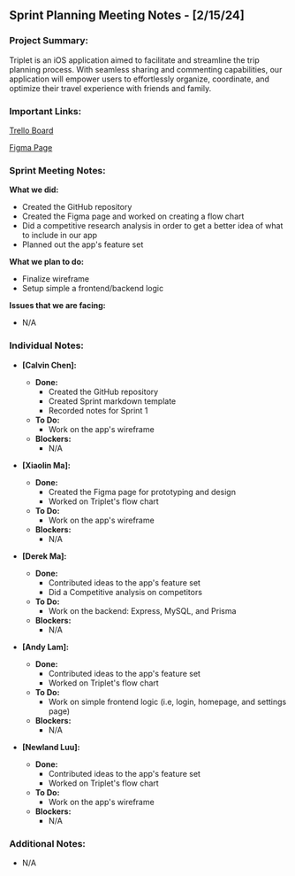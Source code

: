 ## Sprint Planning Meeting Notes - [2/15/24]

### **Project Summary:**

Triplet is an iOS application aimed to facilitate and streamline the trip planning process. With seamless sharing and commenting capabilities, our application will empower users to effortlessly organize, coordinate, and optimize their travel experience with friends and family. 

### **Important Links:**
[Trello Board](https://trello.com/invite/b/OypZmBTq/ATTI206a0bd3b645a7a996c3d7a407be8f3a38BA8E12/triplet)

[Figma Page](https://www.figma.com/file/YD1pgMpGIpVLccyFjbvJRt/Triplet-Flow-Chart?type=whiteboard&node-id=0%3A1&t=WyW6GuQih4Op8yX0-1)

### **Sprint Meeting Notes:**

**What we did:**
* Created the GitHub repository
* Created the Figma page and worked on creating a flow chart
* Did a competitive research analysis in order to get a better idea of what to include in our app
* Planned out the app's feature set

**What we plan to do:**
* Finalize wireframe
* Setup simple a frontend/backend logic

**Issues that we are facing:**
* N/A

### **Individual Notes:**

* **[Calvin Chen]:**
    * **Done:**
        * Created the GitHub repository
        * Created Sprint markdown template
        * Recorded notes for Sprint 1
    * **To Do:**
        * Work on the app's wireframe
    * **Blockers:**
        * N/A

* **[Xiaolin Ma]:**
    * **Done:**
        * Created the Figma page for prototyping and design
        * Worked on Triplet's flow chart
    * **To Do:**
        * Work on the app's wireframe
    * **Blockers:**
        * N/A
     
* **[Derek Ma]:**
    * **Done:**
        * Contributed ideas to the app's feature set
        * Did a Competitive analysis on competitors
    * **To Do:**
        * Work on the backend: Express, MySQL, and Prisma
    * **Blockers:**
        * N/A
     
* **[Andy Lam]:**
    * **Done:**
        * Contributed ideas to the app's feature set
        * Worked on Triplet's flow chart
    * **To Do:**
        * Work on simple frontend logic (i.e, login, homepage, and settings page)
    * **Blockers:**
        * N/A
     
* **[Newland Luu]:**
    * **Done:**
        * Contributed ideas to the app's feature set
        * Worked on Triplet's flow chart
    * **To Do:**
        * Work on the app's wireframe
    * **Blockers:**
        * N/A

### **Additional Notes:**
* N/A
